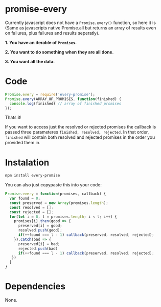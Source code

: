 # promise-every
Currently javascript does not have a `Promise.every()` function, so here it is (Same as javascripts native Promise.all but returns an array of results even on failures, plus failures and results seperatly).

**1. You have an iterable of **`Promises`**.**

**2. You want to do something when they are all done.**

**3. You want all the data.**

# Code

```javascript
Promise.every = require('every-promise');
Promise.every(ARRAY_OF_PROMISES, function(finished) {
  console.log(finished) // array of finished promises
});
```
Thats it!

If you want to access just the resolved or rejected promises the callback is passed three parameteres `finished, resolved, rejected`.
In that order, `finished` will contain both resolved and rejected promises in the order you provided them in.

# Instalation

```bash
npm install every-promise
```

You can also just copypaste this into your code:

```javascript
Promise.every = function(promises, callback) {
  var found = 0;
  const preserved = new Array(promises.length);
  const resolved = [];
  const rejected = [];
  for(let i = 0, l = promises.length; i < l; i++) {
    promises[i].then(good => {
      preserved[i] = good;
      resolved.push(good);
      if(++found === l - 1) callback(preserved, resolved, rejected);
    }).catch(bad => {
      preserved[i] = bad;
      rejected.push(bad)
      if(++found === l - 1) callback(preserved, resolved, rejected);
   })
  }
}
```

# Dependencies

None.
